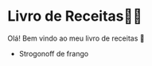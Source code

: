 # Livro de Receitas:man_cook:

Olá! Bem vindo ao meu livro de receitas :wave:

- Strogonoff de frango